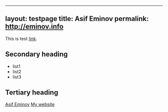 ----
layout: testpage
title: Asif Eminov
permalink: http://eminov.info
----

This is test [link](http://eminov.info).

## Secondary heading
* list1
* list2
* list3
 


## Tertiary heading
[Asif Eminov](http://facebook.com/dr.eminov)
[My website](http://eminov.info)
